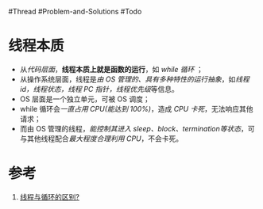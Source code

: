 #Thread #Problem-and-Solutions #Todo 

# 线程本质
- 从*代码层面*，**线程本质上就是函数的运行**，如 *while 循环* ；
- 从操作系统层面，线程是*由 OS 管理的、具有多种特性的运行抽象*，如*线程 id，线程状态，线程 PC 指针，线程优先级*等信息。
- OS 层面是一个独立单元，可被 OS 调度；
- while 循环会*一直占用 CPU(能达到 100%)*，造成 *CPU 卡死*，无法响应其他请求；
- 而由 OS 管理的线程，*能控制其进入 sleep、block、termination等状态*，可与其他线程配合*最大程度合理利用 CPU*，不会卡死。





# 参考
1. [线程与循环的区别? ](https://www.cnblogs.com/xiatianyu/p/thread_loop_different.html)